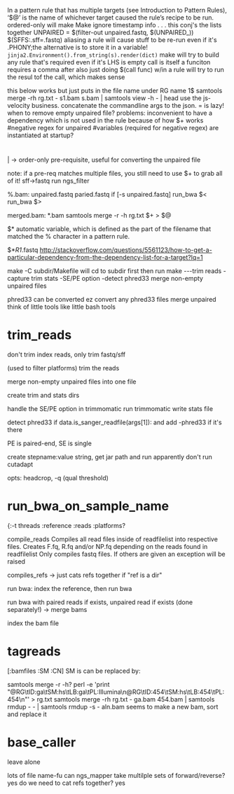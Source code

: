  In a pattern rule that has multiple targets (see Introduction to Pattern Rules), ‘$@’ is the name of whichever target caused the rule’s recipe to be run. 
ordered-only will make Make ignore timestamp info . . . 
 this conj's the lists together
UNPAIRED = $(filter-out unpaired.fastq, $(UNPAIRED_)) $(SFFS:.sff=.fastq)
aliasing a rule will cause stuff to be re-run even if it's .PHONY;the alternative is to store it in a variable!
`jinja2.Environment().from_string(s).render(dict)`
make will try to build any rule that's required even if it's LHS is empty
call is itself a funciton requires a comma after
also just doing $(call func) w/in a rule will try to run the resul tof the call, which makes sense

this below works but just puts in the file name under RG name
1$ samtools merge -rh rg.txt - s1.bam s.bam | samtools view -h - | head
use the js-velocity business. concatenate the commandline args to the json. 
= is lazy!
 when to remove empty unpaired file?
problems: inconvenient to have a dependency which is not used in the rule because of how $+ works
#negative regex for unpaired
#variables (required for negative regex) are instantiated at startup?
#
 | -> order-only pre-requisite, useful for converting the unpaired file

note: if a pre-req matches multiple files, you still need to use $+ to grab all of it!
sff->fastq
run ngs_filter 

%.bam: unpaired.fastq paried.fastq
     if [-s unpaired.fastq] run_bwa   $<
     run_bwa $>

merged.bam: *.bam
    samtools merge -r -h rg.txt $+ > $@

 $* automatic variable, which is defined as the part of the filename that matched the % character in a pattern rule.

$*_R1_.fastq
http://stackoverflow.com/questions/5561123/how-to-get-a-particular-dependency-from-the-dependency-list-for-a-target?lq=1

make -C subdir/Makefile will cd to subdir first then run make
---trim reads
-capture trim stats
-SE/PE option
-detect phred33 
merge non-empty unpaired files

phred33 can be converted ez
convert any phred33 files
merge unpaired
think of little tools like little bash tools 

trim_reads
================

don't trim index reads, only trim fastq/sff

(used to filter platforms)
trim the reads

merge non-empty unpaired files into one file

create trim and stats dirs

handle the SE/PE option in trimmomatic
run trimmomatic
write stats file

detect phred33 if data.is_sanger_readfile(args[1]): and add -phred33 if it's there

PE is paired-end, SE is single

create stepname:value string, get jar path and run
apparently don't run cutadapt

opts:
headcrop,  -q (qual threshold)


run_bwa_on_sample_name
===========================
{:-t threads :reference :reads :platforms?

compile_reads
Compiles all read files inside of readfilelist into respective files.
    Creates F.fq, R.fq and/or NP.fq depending on the reads found in readfilelist
    Only compiles fastq files. If others are given an exception will be raised

 compiles_refs -> just cats refs together if "ref is  a dir"

 run bwa: index the reference, then run bwa

run bwa with paired reads if exists, unpaired read if exists (done separately!)  -> merge bams

index the bam file


tagreads
========
[:bamfiles :SM :CN]
 SM is 
can be replaced by:

samtools merge -r -h? 
perl -e 'print "@RG\tID:ga\tSM:hs\tLB:ga\tPL:Illumina\n@RG\tID:454\tSM:hs\tLB:454\tPL:454\n"' > rg.txt
samtools merge -rh rg.txt - ga.bam 454.bam | samtools rmdup - - | samtools rmdup -s - aln.bam
seems to make a new bam, sort and replace it


base_caller
===========
leave alone



 lots of file name-fu
can ngs_mapper take multilple sets of forward/reverse? yes
 do we need to cat refs together? yes
